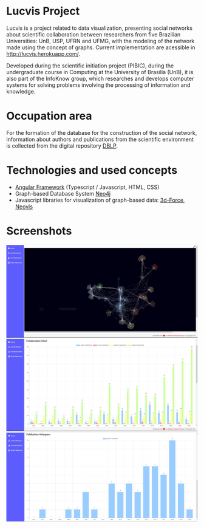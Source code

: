# Lucvis Project
Lucvis is a project related to data visualization, presenting social networks about scientific collaboration between researchers from five Brazilian Universities: UnB, USP, UFRN and UFMG, with the modeling of the network made using the concept of graphs. Current implementation are acessible in http://lucvis.herokuapp.com/.

Developed during the scientific initiation project (PIBIC), during the undergraduate course in Computing at the University of Brasília (UnB), it is also part of the InfoKnow group, which researches and develops computer systems for solving problems involving the processing of information and knowledge.
# Occupation area
For the formation of the database for the construction of the social network, information about authors and publications from the scientific environment is collected from the digital repository [DBLP](https://dblp.org/).
# Technologies and used concepts
  - [Angular Framework](https://angular.io/) (Typescript / Javascript, HTML, CSS)
  - Graph-based Database System [Neo4j](https://neo4j.com)
  - Javascript libraries for visualization of graph-based data: [3d-Force](https://github.com/vasturiano/3d-force-graph), [Neovis](https://github.com/neo4j-contrib/neovis.js)
# Screenshots
![alt text](https://github.com/lucaslemos94/lucvis/blob/master/screenshot_1.JPG?raw=true)
![alt text](https://github.com/lucaslemos94/lucvis/blob/master/screenshot_2.JPG?raw=true)
![alt text](https://github.com/lucaslemos94/lucvis/blob/master/screenshot_3.JPG?raw=true)